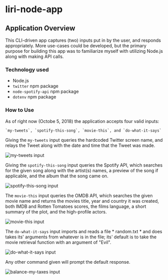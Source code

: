 # liri-node-app

## Application Overview

This CLI-driven app captures (two) inputs put in by the user, and responds appropriately. More use-cases could be developed, but the primary purpose for building this app was to familiarize myself with utilizing Node.js along with making API calls. 

### Technology used
* Node.js
* `twitter` npm package
* `node-spotify-api` npm package
* `dotenv` npm package

### How to Use
As of right now (Octobe 5, 2018) the application accepts four valid inputs:

```
`my-tweets`, `spotify-this-song`, `movie-this`, and `do-what-it-says`
````

Giving the `my-tweets` input queries the hardcoded Twitter screen name, and relays the Tweet along with the date and time that the Tweet was made.

![my-tweets input](https://i.imgur.com/hmfwwJZ.png)

Giving the `spotify-this-song` input queries the Spotify API, which searches for the given song along with the artist(s) names, a preview of the song if applicable, and the album that the song came on.

![spotify-this-song input](https://i.imgur.com/mbryFFD.png)

The `movie-this` input queries the OMDB API, which searches the given movie name and returns the movies title, year and country it was created, both IMDB and Rotten Tomatoes scores, the films language, a short summary of the plot, and the high-profile actors.

![movie-this input](https://i.imgur.com/07aybeo.png)

The `do-what-it-says` input imports and reads a file * random.txt * and does takes its' arguments from whatever is in the file; its' default is to take the movie retrieval function with an argument of "Evil".

![do-what-it-says input](https://i.imgur.com/8F5E1VR.png)

Any other command given will prompt the default response.

![balance-my-taxes input](https://i.imgur.com/KG1PxQ6.png)
